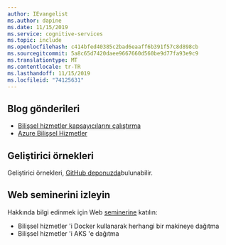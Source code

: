```yaml
---
author: IEvangelist
ms.author: dapine
ms.date: 11/15/2019
ms.service: cognitive-services
ms.topic: include
ms.openlocfilehash: c414bfed40385c2bad6eaaff6b391f57c8d898cb
ms.sourcegitcommit: 5a8c65d7420daee9667660d560be9d77fa93e9c9
ms.translationtype: MT
ms.contentlocale: tr-TR
ms.lasthandoff: 11/15/2019
ms.locfileid: "74125631"
---
```

## <a name="blog-posts"></a>Blog gönderileri

* [Bilişsel hizmetler kapsayıcılarını çalıştırma](https://azure.microsoft.com/blog/running-cognitive-service-containers/)
* [Azure Bilişsel Hizmetler](https://azure.microsoft.com/blog/topics/cognitive-services/)

## <a name="developer-samples"></a>Geliştirici örnekleri

Geliştirici örnekleri, [GitHub deponuzda](https://github.com/Azure-Samples/cognitive-services-containers-samples)bulunabilir.

## <a name="view-webinar"></a>Web seminerini izleyin

Hakkında bilgi edinmek için Web [seminerine](https://info.microsoft.com/AP-AZUREPLAT-WBNR-FY19-03Mar-20-Seamlesslyintegrateapplicationsdataandprocesses-MCW0012283_02OnDemandRegistration-ForminBody.html) katılın:

* Bilişsel hizmetler 'i Docker kullanarak herhangi bir makineye dağıtma
* Bilişsel hizmetler 'i AKS 'e dağıtma
